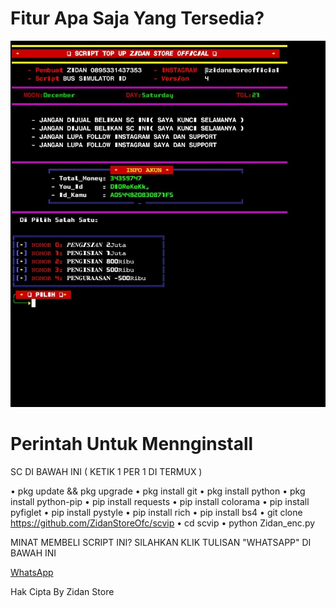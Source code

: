 # Fitur Apa Saja Yang Tersedia?

![alt txt](https://github.com/ZidanStoreOfc/scvip/blob/main/ZIDAN%20STORE.jpg?raw=true)

# Perintah Untuk Mennginstall
SC DI BAWAH INI ( KETIK 1 PER 1 DI TERMUX )

• pkg update && pkg upgrade
• pkg install git
• pkg install python
• pkg install python-pip
• pip install requests
• pip install colorama
• pip install pyfiglet
• pip install pystyle
• pip install rich
• pip install bs4
• git clone https://github.com/ZidanStoreOfc/scvip
• cd scvip
• python Zidan_enc.py

MINAT MEMBELI SCRIPT INI?
SILAHKAN KLIK TULISAN "WHATSAPP" DI BAWAH INI

[WhatsApp](https://wa.me/62895331437353)

Hak Cipta By Zidan Store
